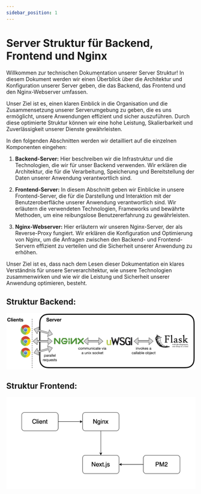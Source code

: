 ```yaml
---
sidebar_position: 1
---
```

# Server Struktur für Backend, Frontend und Nginx

Willkommen zur technischen Dokumentation unserer Server Struktur! In diesem Dokument werden wir einen Überblick über die Architektur und Konfiguration unserer Server geben, die das Backend, das Frontend und den Nginx-Webserver umfassen.

Unser Ziel ist es, einen klaren Einblick in die Organisation und die Zusammensetzung unserer Serverumgebung zu geben, die es uns ermöglicht, unsere Anwendungen effizient und sicher auszuführen. Durch diese optimierte Struktur können wir eine hohe Leistung, Skalierbarkeit und Zuverlässigkeit unserer Dienste gewährleisten.

In den folgenden Abschnitten werden wir detailliert auf die einzelnen Komponenten eingehen:

1. **Backend-Server:** Hier beschreiben wir die Infrastruktur und die Technologien, die wir für unser Backend verwenden. Wir erklären die Architektur, die für die Verarbeitung, Speicherung und Bereitstellung der Daten unserer Anwendung verantwortlich sind.

2. **Frontend-Server:** In diesem Abschnitt geben wir Einblicke in unsere Frontend-Server, die für die Darstellung und Interaktion mit der Benutzeroberfläche unserer Anwendung verantwortlich sind. Wir erläutern die verwendeten Technologien, Frameworks und bewährte Methoden, um eine reibungslose Benutzererfahrung zu gewährleisten.

3. **Nginx-Webserver:** Hier erläutern wir unseren Nginx-Server, der als Reverse-Proxy fungiert. Wir erklären die Konfiguration und Optimierung von Nginx, um die Anfragen zwischen den Backend- und Frontend-Servern effizient zu verteilen und die Sicherheit unserer Anwendung zu erhöhen.

Unser Ziel ist es, dass nach dem Lesen dieser Dokumentation ein klares Verständnis für unsere Serverarchitektur, wie unsere Technologien zusammenwirken und wie wir die Leistung und Sicherheit unserer Anwendung optimieren, besteht.

## Struktur Backend:

![Übersichtsdiagramm](zusammenfassung.png)

## Struktur Frontend:

![Übersichtsdiagramm](next.png)
